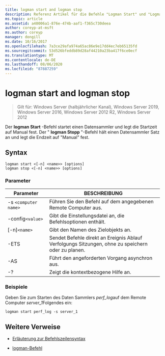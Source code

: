 ```yaml
---
title: logman start and logman stop
description: Referenz Artikel für die Befehle "Logman Start" und "Logman Stopp", die einen Datensammler starten und die Startzeit auf "manuell" festlegen oder einen Datensammler Satz beenden und die Endzeit auf "manuell" festlegen.
ms.topic: article
ms.assetid: a40006a1-876e-474b-aaf1-f365c730deea
author: coreyp-at-msft
ms.author: coreyp
manager: dongill
ms.date: 10/16/2017
ms.openlocfilehash: 7a3ce29afa974a65ac86e9e17dd4ec7eb65135fd
ms.sourcegitcommit: 53d526bfeddb89d28af44210a23ba417f6ce0ecf
ms.translationtype: MT
ms.contentlocale: de-DE
ms.lasthandoff: 08/06/2020
ms.locfileid: "87887259"
---
```

# <a name="logman-start-and-logman-stop"></a>logman start and logman stop

> Gilt für: Windows Server (halbjährlicher Kanal), Windows Server 2019, Windows Server 2016, Windows Server 2012 R2, Windows Server 2012

Der **logman Start** -Befehl startet einen Datensammler und legt die Startzeit auf Manual fest. Der " **logman Stopp** "-Befehl hält einen Datensammler Satz an und legt die Endzeit auf "Manual" fest.

## <a name="syntax"></a>Syntax

```
logman start <[-n] <name>> [options]
logman stop <[-n] <name>> [options]
```

### <a name="parameters"></a>Parameter

| Parameter | BESCHREIBUNG |
| --------- | ----------- |
| -s `<computer name>` | Führen Sie den Befehl auf dem angegebenen Remote Computer aus. |
| -config`<value>` | Gibt die Einstellungsdatei an, die Befehlsoptionen enthält. |
| [-n]`<name>` | Gibt den Namen des Zielobjekts an. |
| -ETS | Sendet Befehle direkt an Ereignis Ablauf Verfolgungs Sitzungen, ohne zu speichern oder zu planen. |
| -AS | Führt den angeforderten Vorgang asynchron aus. |
| -? | Zeigt die kontextbezogene Hilfe an. |

### <a name="examples"></a>Beispiele

Geben Sie zum Starten des Daten Sammlers *perf_log*auf dem Remote Computer *server_1*Folgendes ein:

```
logman start perf_log -s server_1
```

## <a name="additional-references"></a>Weitere Verweise

- [Erläuterung zur Befehlszeilensyntax](command-line-syntax-key.md)

- [logman-Befehl](logman.md)
